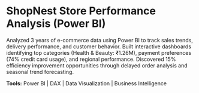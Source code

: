 # ShopNest Store Performance Analysis (Power BI)

Analyzed 3 years of e-commerce data using Power BI to track sales trends, delivery performance, and customer behavior. Built interactive dashboards identifying top categories (Health & Beauty: ₹1.26M), payment preferences (74% credit card usage), and regional performance. Discovered 15% efficiency improvement opportunities through delayed order analysis and seasonal trend forecasting.

**Tools:** Power BI | DAX | Data Visualization | Business Intelligence

